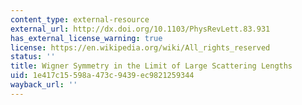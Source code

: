 ```yaml
---
content_type: external-resource
external_url: http://dx.doi.org/10.1103/PhysRevLett.83.931
has_external_license_warning: true
license: https://en.wikipedia.org/wiki/All_rights_reserved
status: ''
title: Wigner Symmetry in the Limit of Large Scattering Lengths
uid: 1e417c15-598a-473c-9439-ec9821259344
wayback_url: ''
---
```

